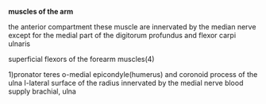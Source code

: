 **muscles of the arm**

the anterior compartment
these muscle are innervated by the median nerve except for the medial part of the digitorum profundus  and flexor carpi ulnaris

superficial flexors of the forearm muscles(4)
 
1)pronator teres
 o-medial epicondyle(humerus) and coronoid process of the ulna
 I-lateral surface of the radius
 innervated by the medial nerve
 blood supply brachial, ulna